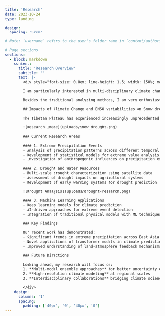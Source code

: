 ```yaml
---
title: 'Research'
date: 2023-10-24
type: landing

design:
  spacing: '5rem'

# Note: `username` refers to the user's folder name in `content/authors/`

# Page sections
sections:
  - block: markdown
    content:
      title: 'Research Overview'
      subtitle: ''
      text: |-
        <div style="font-size: 0.8em; line-height: 1.5; width: 150%; margin-left: -25%;">

        I am particularly interested in multi-disciplinary climate change fields. My research topics aim to understand the role of water and the associated hydrological processes in regulating global environmental changes in the present and future. While much of my research focuses on the physical mechanisms in climate extremes, e.g., extreme precipitation, heatwaves, floods, and wildfires, I am also interested in how these extremes affect the ecology, human, and socioeconomic systems.  
        
        Besides the traditional analyzing methods, I am very enthusiastic about using the knowledge of artificial intelligence approaches to comprehend the causes and consequences of these hydrological extremes. My research topics are summarized as followed.

        ## Impacts of Climate Change and ENSO variabilities on Snow droughts in Asian Water Tower
        
        The Tibetan Plateau has experienced increasingly unprecedented snow droughts under climate warming, raising concerns about regional ecosystem sustainability and water resource security. While warming and drying are primary drivers, the specific roles of anthropogenic warming and climate variability in affecting these drivers and, consequently, the occurrence of snow drought remain unknown. In this study, we incorporated multi-source snowpack data and leveraged climate simulations to provide a detailed analysis of snow drought occurrence and trends across the TP. Our results provide critical insights into the driving mechanisms of snow droughts in this climate-sensitive region, aiming to support decision-makers in advancing climate resilience and sustainable water management. (Under review)
        
        ![Research Image](uploads/Snow_drought.png)
        
        ### Current Research Areas
        
        #### 1. Extreme Precipitation Events
        - Analysis of precipitation patterns across different temporal and spatial scales
        - Development of statistical models for extreme value analysis
        - Investigation of anthropogenic influences on precipitation extremes
        
        #### 2. Drought and Water Resources
        - Multi-scale drought characterization using satellite data
        - Assessment of drought impacts on agricultural systems
        - Development of early warning systems for drought prediction
        
        ![Drought Analysis](uploads/drought-research.png)
        
        #### 3. Machine Learning Applications
        - Deep learning models for climate prediction
        - AI-driven approaches for extreme event detection
        - Integration of traditional physical models with ML techniques
        
        ### Key Findings
        
        Our recent work has demonstrated:
        - Significant trends in extreme precipitation across East Asia
        - Novel applications of transformer models in climate prediction
        - Improved understanding of land-atmosphere feedback mechanisms
        
        ### Future Directions
        
        Looking ahead, my research will focus on:
        1. **Multi-model ensemble approaches** for better uncertainty quantification
        2. **High-resolution climate modeling** at regional scales  
        3. **Interdisciplinary collaborations** bridging climate science and policy
        
        </div>
    design:
      columns: '1'
      spacing:
        padding: ['40px', '0', '40px', '0']
---
```

